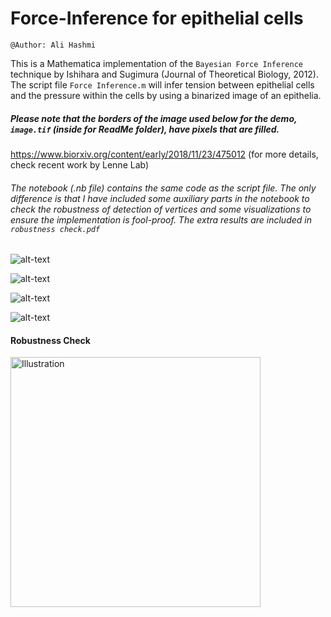 # Force-Inference for epithelial cells

`@Author: Ali Hashmi`

This is a Mathematica implementation of the `Bayesian Force Inference` technique by Ishihara and Sugimura (Journal of Theoretical Biology, 2012). The script file `Force Inference.m` will infer tension between epithelial cells and the pressure within the cells by using a binarized image of an epithelia.

##### Please note that the borders of the image used below for the demo, `image.tif` (inside for ReadMe folder), have pixels that are filled. 

https://www.biorxiv.org/content/early/2018/11/23/475012 (for more details, check recent work by Lenne Lab)

###### The notebook (.nb file) contains the same code as the script file. The only difference is that I have included some auxiliary parts in the notebook to check the robustness of detection of vertices and some visualizations to ensure the implementation is fool-proof. The extra results are included in `robustness check.pdf`



![alt-text](https://github.com/alihashmiii/Force-Inference/blob/master/for%20ReadMe/im1.png)


![alt-text](https://github.com/alihashmiii/Force-Inference/blob/master/for%20ReadMe/im2.png)


![alt-text](https://github.com/alihashmiii/Force-Inference/blob/master/for%20ReadMe/im3.png)


![alt-text](https://github.com/alihashmiii/Force-Inference/blob/master/for%20ReadMe/im4.png)



#### Robustness Check
<a href="https://github.com/alihashmiii/Force-Inference/blob/master/robustness%20check.pdf"><img src= "https://github.com/alihashmiii/Force-Inference/blob/master/for%20ReadMe/robustnesscheckImg.png" alt="Illustration" width="400px"/></a> &nbsp; &nbsp; &nbsp; &nbsp; &nbsp; &nbsp; &nbsp; &nbsp; &nbsp; &nbsp; &nbsp; &nbsp; &nbsp; &nbsp; &nbsp; &nbsp; &nbsp; &nbsp; &nbsp; &nbsp; &nbsp; &nbsp; &nbsp; &nbsp; &nbsp; &nbsp; &nbsp; &nbsp; &nbsp; &nbsp; &nbsp; &nbsp; &nbsp; &nbsp; &nbsp; &nbsp; &nbsp; &nbsp; &nbsp; &nbsp; &nbsp; &nbsp; &nbsp; &nbsp; &nbsp; &nbsp; &nbsp; &nbsp; &nbsp; &nbsp; &nbsp; &nbsp; &nbsp; &nbsp; &nbsp; &nbsp; &nbsp; &nbsp; &nbsp; &nbsp; &nbsp; &nbsp; &nbsp; &nbsp;&nbsp; &nbsp; &nbsp;
